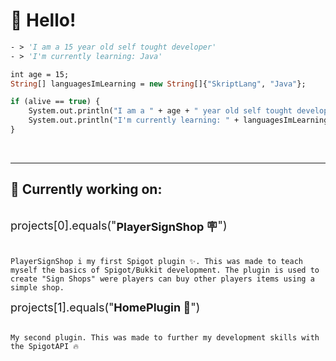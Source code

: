 # 👋 **Hello!**

```vb
- > 'I am a 15 year old self tought developer'
- > 'I'm currently learning: Java'
```

```vb
int age = 15;
String[] languagesImLearning = new String[]{"SkriptLang", "Java"};

if (alive == true) {
    System.out.println("I am a " + age + " year old self tought developer")
    System.out.println("I'm currently learning: " + languagesImLearning[1])
}
```


<br/>

---
## **📂 Currently working on:**
<br/>

<div style="font-size: 18px; display: flex;">
    projects[0].equals("
    <div style="font-weight: bold">PlayerSignShop 🪧</div>
    ")
</div>

<br/>

```
PlayerSignShop i my first Spigot plugin ✨. This was made to teach myself the basics of Spigot/Bukkit development. The plugin is used to create "Sign Shops" were players can buy other players items using a simple shop.
```

<div style="font-size: 18px; display: flex;">
    projects[1].equals("
    <div style="font-weight: bold">HomePlugin 🏡</div>
    ")
</div>

<br/>

```
My second plugin. This was made to further my development skills with the SpigotAPI 🔥
```